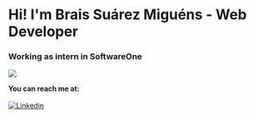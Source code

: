 # Hi! I'm Brais Suárez Miguéns - Web Developer
### Working as intern in SoftwareOne

<img align="center" src="https://github.com/BraisSO/Hi-/blob/main/signature.png?raw=true">


**You can reach me at:**
<br><br>
[![Linkedin](https://github.com/BraisSO/Hi-/blob/main/linkedin.png?raw=true)](https://https://www.linkedin.com/feed/)
